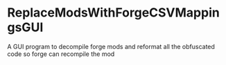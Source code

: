 # ReplaceModsWithForgeCSVMappingsGUI
A GUI program to decompile forge mods and reformat all the obfuscated code so forge can recompile the mod
